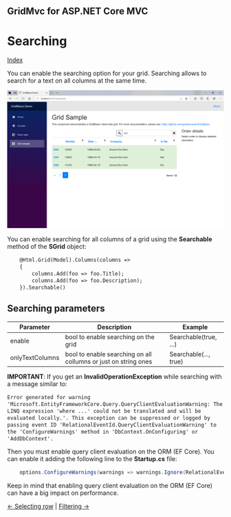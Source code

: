 ## GridMvc for ASP.NET Core MVC

# Searching

[Index](Documentation.md)

You can enable the searching option for your grid. Searching allows to search for a text on all columns at the same time.

![](../images/Searching.png)

You can enable searching for all columns of a grid using the **Searchable** method of the **SGrid** object:

```razor
    @Html.Grid(Model).Columns(columns =>
    {
        columns.Add(foo => foo.Title);
        columns.Add(foo => foo.Description);
    }).Searchable()
```

## Searching parameters

Parameter | Description | Example
--------- | ----------- | -------
enable | bool to enable searching on the grid | Searchable(true, ...)
onlyTextColumns | bool to enable searching on all collumns or just on string ones | Searchable(..., true)


**IMPORTANT**: If you get an **InvalidOperationException** while searching with a message similar to:
```text
Error generated for warning 'Microsoft.EntityFrameworkCore.Query.QueryClientEvaluationWarning: The LINQ expression 'where ...' could not be translated and will be evaluated locally.'. This exception can be suppressed or logged by passing event ID 'RelationalEventId.QueryClientEvaluationWarning' to the 'ConfigureWarnings' method in 'DbContext.OnConfiguring' or 'AddDbContext'.
``` 
Then you must enable query client evaluation on the ORM (EF Core). You can enable it adding the following line to the **Startup.cs** file:
```c#
    options.ConfigureWarnings(warnings => warnings.Ignore(RelationalEventId.QueryClientEvaluationWarning)); 
```
Keep in mind that enabling query client evaluation on the ORM (EF Core) can have a big impact on performance.


[<- Selecting row](Selecting_row.md) | [Filtering ->](Filtering.md)